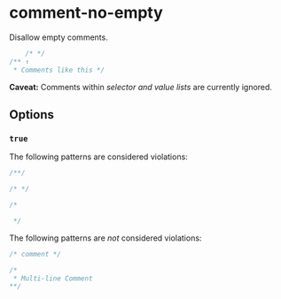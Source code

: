 # comment-no-empty

Disallow empty comments.

```css
    /* */
/** ↑
 * Comments like this */
```

**Caveat:** Comments within *selector and value lists* are currently ignored.

## Options

### `true`

The following patterns are considered violations:

```css
/**/
```

```css
/* */
```

```css
/*

 */
```

The following patterns are *not* considered violations:

```css
/* comment */
```

```css
/*
 * Multi-line Comment
**/
```
